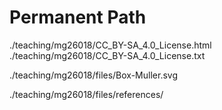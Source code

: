 # Permanent Path

./teaching/mg26018/CC_BY-SA_4.0_License.html
./teaching/mg26018/CC_BY-SA_4.0_License.txt

./teaching/mg26018/files/Box-Muller.svg

./teaching/mg26018/files/references/
